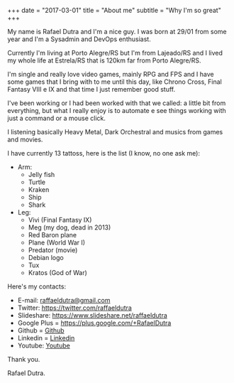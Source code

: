 +++
date = "2017-03-01"
title = "About me"
subtitle = "Why I'm so great"
+++

My name is Rafael Dutra and I'm a nice guy. I was born at 29/01 from some year and I'm a Sysadmin and DevOps enthusiast.

Currently I'm living at Porto Alegre/RS but I'm from Lajeado/RS and I lived my whole life at Estrela/RS that is 120km far from Porto Alegre/RS.

I'm single and really love video games, mainly RPG and FPS and I have some games that I bring with to me until this day, like Chrono Cross, Final Fantasy VIII e IX and that time I just remember good stuff.

I've been working or I had been worked with that we called: a little bit from everything, but what I really enjoy is to automate e see things working with just a command or a mouse click.

I listening basically Heavy Metal, Dark Orchestral and musics from games and movies.

I have currently 13 tattoss, here is the list (I know, no one ask me):

- Arm:
  - Jelly fish
  - Turtle
  - Kraken
  - Ship
  - Shark
- Leg:
  - Vivi (Final Fantasy IX)
  - Meg (my dog, dead in 2013)
  - Red Baron plane
  - Plane (World War I)
  - Predator (movie)
  - Debian logo
  - Tux
  - Kratos (God of War)

Here's my contacts:

- E-mail: <a href="mailto:raffaeldutra@gmail.com?Subject=Contato via site">raffaeldutra@gmail.com</a>  
- Twitter: <a href="https://twitter.com/raffaeldutra">https://twitter.com/raffaeldutra</a>  
- Slideshare: <a href="https://www.slideshare.net/raffaeldutra">https://www.slideshare.net/raffaeldutra</a>  
- Google Plus = <a href="https://plus.google.com/+RafaelDutra">https://plus.google.com/+RafaelDutra</a>  
- Github = <a href="https://github.com/raffaeldutra">Github</a>
- Linkedin = <a href="https://linkedin.com/in/rafaeldutra">Linkedin</a>
- Youtube: <a href="https://youtube.com/raffaeldutra/watch?v=jXqfY0Nn53Q&list=PLZJThJjvPpHlgV4AjZDstipTZhEuV_OIz">Youtube</a>

Thank you.

Rafael Dutra.
